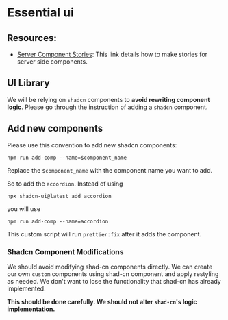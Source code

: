 # Essential ui

## Resources:

- [Server Component Stories](https://storybook.js.org/blog/storybook-react-server-components/): This link details how to make stories for server side components.

## UI Library

We will be relying on `shadcn` components to **avoid rewriting component logic**. Please go through the instruction of adding a `shadcn` component.

## Add new components

Please use this convention to add new shadcn components:

```
npm run add-comp --name=$component_name
```

Replace the `$component_name` with the component name you want to add.

So to add the `accordion`. Instead of using

```
npx shadcn-ui@latest add accordion
```

you will use

```
npm run add-comp --name=accordion
```

This custom script will run `prettier:fix` after it adds the component.

### Shadcn Component Modifications

We should avoid modifying shad-cn components directly. We can create our own `custom` components using shad-cn component and apply restyling as needed. We don't want to lose the functionality that shad-cn has already implemented.

**This should be done carefully. We should not alter `shad-cn`'s logic implementation.**
